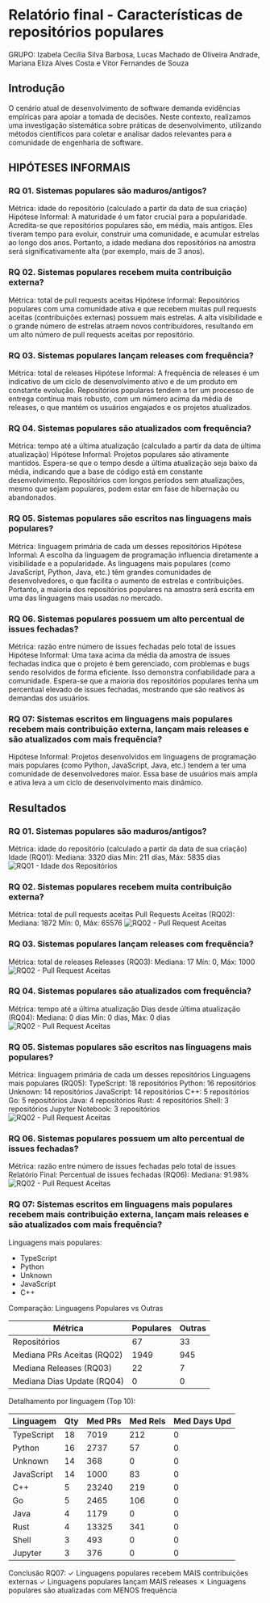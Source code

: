 # Relatório final - Características de repositórios populares

GRUPO: Izabela Cecilia Silva Barbosa, Lucas Machado de Oliveira Andrade, Mariana Eliza Alves Costa e Vitor Fernandes de Souza

## Introdução

O cenário atual de desenvolvimento de software demanda evidências empíricas para apoiar a tomada de decisões. Neste contexto, realizamos uma investigação sistemática sobre práticas de desenvolvimento, utilizando métodos científicos para coletar e analisar dados relevantes para a comunidade de engenharia de software.

## HIPÓTESES INFORMAIS
### RQ 01. Sistemas populares são maduros/antigos?
Métrica: idade do repositório (calculado a partir da data de sua criação)
Hipótese Informal: A maturidade é um fator crucial para a popularidade. Acredita-se que repositórios populares são, em média, mais antigos. Eles tiveram tempo para evoluir, construir uma comunidade, e acumular estrelas ao longo dos anos. Portanto, a idade mediana dos repositórios na amostra será significativamente alta (por exemplo, mais de 3 anos).

### RQ 02. Sistemas populares recebem muita contribuição externa?
Métrica: total de pull requests aceitas
Hipótese Informal: Repositórios populares com uma comunidade ativa e que recebem muitas pull requests aceitas (contribuições externas) possuem mais estrelas. A alta visibilidade e o grande número de estrelas atraem novos contribuidores, resultando em um alto número de pull requests aceitas por repositório.

### RQ 03. Sistemas populares lançam releases com frequência?
Métrica: total de releases
Hipótese Informal: A frequência de releases é um indicativo de um ciclo de desenvolvimento ativo e de um produto em constante evolução. Repositórios populares tendem a ter um processo de entrega contínua mais robusto, com um número acima da média de releases, o que mantém os usuários engajados e os projetos atualizados.

### RQ 04. Sistemas populares são atualizados com frequência?
Métrica: tempo até a última atualização (calculado a partir da data de última atualização)
Hipótese Informal: Projetos populares são ativamente mantidos. Espera-se que o tempo desde a última atualização seja baixo da média, indicando que a base de código está em constante desenvolvimento. Repositórios com longos períodos sem atualizações, mesmo que sejam populares, podem estar em fase de hibernação ou abandonados.

### RQ 05. Sistemas populares são escritos nas linguagens mais populares?
Métrica: linguagem primária de cada um desses repositórios
Hipótese Informal: A escolha da linguagem de programação influencia diretamente a visibilidade e a popularidade. As linguagens mais populares (como JavaScript, Python, Java, etc.) têm grandes comunidades de desenvolvedores, o que facilita o aumento de estrelas e contribuições. Portanto, a maioria dos repositórios populares na amostra será escrita em uma das linguagens mais usadas no mercado.

### RQ 06. Sistemas populares possuem um alto percentual de issues fechadas?
Métrica: razão entre número de issues fechadas pelo total de issues 
Hipótese Informal: Uma taxa acima da média da amostra de issues fechadas indica que o projeto é bem gerenciado, com problemas e bugs sendo resolvidos de forma eficiente. Isso demonstra confiabilidade para a comunidade. Espera-se que a maioria dos repositórios populares tenha um percentual elevado de issues fechadas, mostrando que são reativos às demandas dos usuários.

### RQ 07: Sistemas escritos em linguagens mais populares recebem mais contribuição externa, lançam mais releases e são atualizados com mais frequência? 
Hipótese Informal: Projetos desenvolvidos em linguagens de programação mais populares (como Python, JavaScript, Java, etc.) tendem a ter uma comunidade de desenvolvedores maior. Essa base de usuários mais ampla e ativa leva a um ciclo de desenvolvimento mais dinâmico.

## Resultados

### RQ 01. Sistemas populares são maduros/antigos?

Métrica: idade do repositório (calculado a partir da data de sua criação)
Idade (RQ01):
  Mediana: 3320 dias
  Mín: 211 dias, Máx: 5835 dias
  ![RQ01 - Idade dos Repositórios](./graficos/rq01_idade_hist.png)

### RQ 02. Sistemas populares recebem muita contribuição externa?

Métrica: total de pull requests aceitas
Pull Requests Aceitas (RQ02):
  Mediana: 1872
  Mín: 0, Máx: 65576
  ![RQ02 - Pull Request Aceitas](./graficos/rq02_prs_box.png)
  

### RQ 03. Sistemas populares lançam releases com frequência?

Métrica: total de releases
Releases (RQ03):
  Mediana: 17
  Mín: 0, Máx: 1000
  ![RQ02 - Pull Request Aceitas](./graficos/rq02_prs_box.png)

### RQ 04. Sistemas populares são atualizados com frequência?

Métrica: tempo até a última atualização 
Dias desde última atualização (RQ04):
  Mediana: 0 dias
  Mín: 0 dias, Máx: 0 dias
  ![RQ02 - Pull Request Aceitas](./graficos/rq02_prs_box.png)

### RQ 05. Sistemas populares são escritos nas linguagens mais populares?

Métrica: linguagem primária de cada um desses repositórios
Linguagens mais populares (RQ05):
  TypeScript: 18 repositórios
  Python: 16 repositórios
  Unknown: 14 repositórios
  JavaScript: 14 repositórios
  C++: 5 repositórios
  Go: 5 repositórios
  Java: 4 repositórios
  Rust: 4 repositórios
  Shell: 3 repositórios
  Jupyter Notebook: 3 repositórios
  ![RQ02 - Pull Request Aceitas](./graficos/rq02_prs_box.png)

### RQ 06. Sistemas populares possuem um alto percentual de issues fechadas?

Métrica: razão entre número de issues fechadas pelo total de issues Relatório Final:
Percentual de issues fechadas (RQ06):
  Mediana: 91.98%
  ![RQ02 - Pull Request Aceitas](./graficos/rq02_prs_box.png)

### RQ 07: Sistemas escritos em linguagens mais populares recebem mais contribuição externa, lançam mais releases e são atualizados com mais frequência?
Linguagens mais populares:
  - TypeScript
  - Python
  - Unknown
  - JavaScript
  - C++

Comparação: Linguagens Populares vs Outras

| Métrica                     | Populares   | Outras      |
| --------------------------- | ----------- | ----------- |
| Repositórios                |          67 |          33 |
| Mediana PRs Aceitas (RQ02)  |        1949 |         945 |
| Mediana Releases (RQ03)     |          22 |           7 |
| Mediana Dias Update (RQ04)  |           0 |           0 |

Detalhamento por linguagem (Top 10):

| Linguagem   | Qty | Med PRs | Med Rels | Med Days Upd |
| ----------- | --- | ------- | -------- | ------------ |
| TypeScript  |  18 |    7019 |      212 |            0 |
| Python      |  16 |    2737 |       57 |            0 |
| Unknown     |  14 |     368 |        0 |            0 |
| JavaScript  |  14 |    1000 |       83 |            0 |
| C++         |   5 |   23240 |      219 |            0 |
| Go          |   5 |    2465 |      106 |            0 |
| Java        |   4 |    1179 |        0 |            0 |
| Rust        |   4 |   13325 |      341 |            0 |
| Shell       |   3 |     493 |        0 |            0 |
| Jupyter     |   3 |     376 |        0 |            0 |


Conclusão RQ07:
✓ Linguagens populares recebem MAIS contribuições externas
✓ Linguagens populares lançam MAIS releases
✗ Linguagens populares são atualizadas com MENOS frequência
